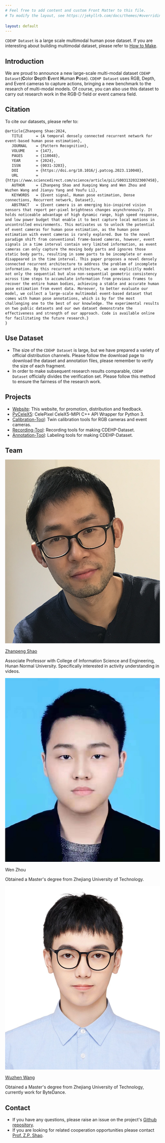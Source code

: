 ```yaml
---
# Feel free to add content and custom Front Matter to this file.
# To modify the layout, see https://jekyllrb.com/docs/themes/#overriding-theme-defaults

layout: default
---
```


`CDEHP Dataset` is a large scale multimodal human pose dataset. If you are interesting about building multimodal dataset, please refer to [How to Make](/how-to-make).

## Introduction

We are proud to announce a new large-scale multi-modal dataset `CDEHP Dataset`(**C**olor **D**epth **E**vent **H**uman **P**ose). `CDEHP Dataset` uses RGB, Depth, and Event cameras to capture actions, bringing a new benchmark to the research of multi-modal models. Of course, you can also use this dataset to carry out research work in the RGB-D field or event camera field.

## Citation

To cite our datasets, please refer to:

```text
@article{Zhanpeng Shao:2024,
   TITLE      = {A temporal densely connected recurrent network for event-based human pose estimation},
   JOURNAL    = {Pattern Recognition},
   VOLUME     = {147},
   PAGES      = {110048},
   YEAR       = {2024},
   ISSN       = {0031-3203},
   DOI        = {https://doi.org/10.1016/j.patcog.2023.110048},
   URL        = {https://www.sciencedirect.com/science/article/pii/S0031320323007458},
   AUTHOR     = {Zhanpeng Shao and Xueping Wang and Wen Zhou and Wuzhen Wang and Jianyu Yang and Youfu Li},
   KEYWORDS   = {Event signal, Human pose estimation, Dense connections, Recurrent network, Dataset},
   ABSTRACT   = {Event camera is an emerging bio-inspired vision sensors that report per-pixel brightness changes asynchronously. It holds noticeable advantage of high dynamic range, high speed response, and low power budget that enable it to best capture local motions in uncontrolled environments. This motivates us to unlock the potential of event cameras for human pose estimation, as the human pose estimation with event cameras is rarely explored. Due to the novel paradigm shift from conventional frame-based cameras, however, event signals in a time interval contain very limited information, as event cameras can only capture the moving body parts and ignores those static body parts, resulting in some parts to be incomplete or even disappeared in the time interval. This paper proposes a novel densely connected recurrent architecture to address the problem of incomplete information. By this recurrent architecture, we can explicitly model not only the sequential but also non-sequential geometric consistency across time steps to accumulate information from previous frames to recover the entire human bodies, achieving a stable and accurate human pose estimation from event data. Moreover, to better evaluate our model, we collect a large-scale multimodal event-based dataset that comes with human pose annotations, which is by far the most challenging one to the best of our knowledge. The experimental results on two public datasets and our own dataset demonstrate the effectiveness and strength of our approach. Code is available online for facilitating the future research.}
}
```

## Use Dataset

* The size of the `CDEHP Dataset` is large, but we have prepared a variety of official distribution channels. Please follow the download page to download the dataset and annotation files, please remember to verify the size of each fragment.
* In order to make subsequent research results comparable, `CDEHP Dataset` officially divides the verification set. Please follow this method to ensure the fairness of the research work.

## Projects

* [Website](https://github.com/CDEHP-Dataset/cdehp-dataset.github.io): This website, for promotion, distribution and feedback.
* [PyCeleX5](https://github.com/CDEHP-Dataset/PyCeleX5): CelePixel CeleX5-MIPI C++ API Wrapper for Python 3.
* [Calibration-Tool](https://github.com/CDEHP-Dataset/Calibration-Tool): Twin calibration tools for RGB cameras and event cameras.
* [Recording-Tool](https://github.com/CDEHP-Dataset/Calibration-Tool): Recording tools for making CDEHP-Dataset.
* [Annotation-Tool](https://github.com/CDEHP-Dataset/Annotation-Tool): Labeling tools for making CDEHP-Dataset.

## Team

<div class="row">
   <div class="cell">
      <img class="member_avatar" src="/assets/perry.jpg" alt="Zhanpeng Shao" />
      <p class="member_name"><a href="https://perryshao.github.io/">Zhanpeng Shao</a></p>
      <p>Associate Professor with College of Information Science and Engineering, Hunan Normal University. Specifically interested in activity understanding in videos.</p>
   </div>

   <div class="cell">
      <img class="member_avatar" src="/assets/xavier.jpg" alt="Wen Zhou" />
      <p class="member_name"><a herf="https://github.com/xavier-zw">Wen Zhou</a></p>
      <p>Obtained a Master's degree from Zhejiang University of Technology.</p>
   </div>

   <div class="cell">
      <img class="member_avatar" src="/assets/kuretru.jpg" alt="Wuzhen Wang" />
      <p class="member_name"><a href="https://github.com/kuretru">Wuzhen Wang</a></p>
      <p>Obtained a Master's degree from Zhejiang University of Technology, currently work for ByteDance.</p>
   </div>
</div>

## Contact

* If you have any questions, please raise an issue on the project's [Github repository](https://github.com/CDEHP-Dataset/cdehp-dataset.github.io/issues).
* If you are looking for related cooperation opportunities please contact [Prof. Z.P. Shao](https://perryshao.github.io/).
